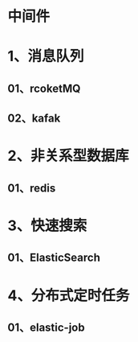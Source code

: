 # 中间件

# 1、消息队列

## 01、rcoketMQ

## 02、kafak

# 2、非关系型数据库

## 01、redis

# 3、快速搜索

## 01、ElasticSearch

# 4、分布式定时任务

## 01、elastic-job

